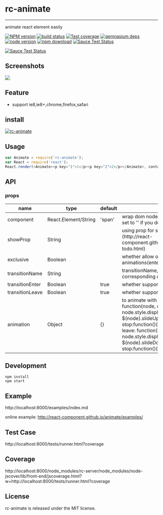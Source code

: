 # rc-animate
---

animate react element easily

[![NPM version][npm-image]][npm-url]
[![build status][travis-image]][travis-url]
[![Test coverage][coveralls-image]][coveralls-url]
[![gemnasium deps][gemnasium-image]][gemnasium-url]
[![node version][node-image]][node-url]
[![npm download][download-image]][download-url]
[![Sauce Test Status](https://saucelabs.com/buildstatus/animate)](https://saucelabs.com/u/animate)

[![Sauce Test Status](https://saucelabs.com/browser-matrix/animate.svg)](https://saucelabs.com/u/animate)

[npm-image]: http://img.shields.io/npm/v/rc-animate.svg?style=flat-square
[npm-url]: http://npmjs.org/package/rc-animate
[travis-image]: https://img.shields.io/travis/react-component/animate.svg?style=flat-square
[travis-url]: https://travis-ci.org/react-component/animate
[coveralls-image]: https://img.shields.io/coveralls/react-component/animate.svg?style=flat-square
[coveralls-url]: https://coveralls.io/r/react-component/animate?branch=master
[gemnasium-image]: http://img.shields.io/gemnasium/react-component/animate.svg?style=flat-square
[gemnasium-url]: https://gemnasium.com/react-component/animate
[node-image]: https://img.shields.io/badge/node.js-%3E=_0.10-green.svg?style=flat-square
[node-url]: http://nodejs.org/download/
[download-image]: https://img.shields.io/npm/dm/rc-animate.svg?style=flat-square
[download-url]: https://npmjs.org/package/rc-animate

## Screenshots

![](http://gtms02.alicdn.com/tps/i2/TB1l3yrHXXXXXXWXpXXM9PE9pXX-446-343.png)

## Feature

* support ie8,ie8+,chrome,firefox,safari

## install

[![rc-animate](https://nodei.co/npm/rc-animate.png)](https://npmjs.org/package/rc-animate)

## Usage

```js
var Animate = require('rc-animate');
var React = require('react');
React.render(<Animate><p key="1">1</p><p key="2">2</p></Animate>, container);
```

## API

### props

<table class="table table-bordered table-striped">
    <thead>
    <tr>
        <th style="width: 100px;">name</th>
        <th style="width: 50px;">type</th>
        <th style="width: 50px;">default</th>
        <th>description</th>
    </tr>
    </thead>
    <tbody>
        <tr>
          <td>component</td>
          <td>React.Element/String</td>
          <td>'span'</td>
          <td>wrap dom node or component for children. set to '' if you do not wrap for only one child</td>
        </tr>
        <tr>
          <td>showProp</td>
          <td>String</td>
          <td></td>
          <td>using prop for show and hide. [demo](http://react-component.github.io/animate/examples/hide-todo.html) </td>
        </tr>
        <tr>
          <td>exclusive</td>
          <td>Boolean</td>
          <td></td>
          <td>whether allow only one set of animations(enter and leave) at the same time. </td>
        </tr>
        <tr>
          <td>transitionName</td>
          <td>String</td>
          <td></td>
          <td>transitionName, need to specify corresponding css</td>
        </tr>
        <tr>
          <td>transitionEnter</td>
          <td>Boolean</td>
          <td>true</td>
          <td>whether support transition enter anim</td>
        </tr>
       <tr>
         <td>transitionLeave</td>
         <td>Boolean</td>
         <td>true</td>
         <td>whether support transition leave anim</td>
       </tr>
        <tr>
          <td>animation</td>
          <td>Object</td>
          <td>{}</td>
          <td>
            to animate with js.  for examples:
          ```js
            {
              enter: function(node, done){
                node.style.display='none';
                $(node).slideUp(done);
                return {
                  stop:function(){
                    $(node).stop(true);
                  }
                };
              },
              leave: function(node, done){
                node.style.display='';
                $(node).slideDown(done);
                return {
                  stop:function(){
                    $(node).stop(true);
                  }
                };              
              }
            }
          ```
          </td>
        </tr>
    </tbody>
</table>

## Development

```
npm install
npm start
```

## Example

http://localhost:8000/examples/index.md

online example: http://react-component.github.io/animate/examples/

## Test Case

http://localhost:8000/tests/runner.html?coverage

## Coverage

http://localhost:8000/node_modules/rc-server/node_modules/node-jscover/lib/front-end/jscoverage.html?w=http://localhost:8000/tests/runner.html?coverage

## License

rc-animate is released under the MIT license.
